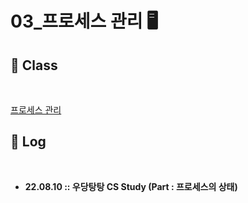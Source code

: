 # 03_프로세스 관리 🖥️

## :school: Class 

​     

[프로세스 관리](http://www.kocw.or.kr/home/cview.do?mty=p&kemId=1226304&ar=relateCourse)



## :pencil: Log 

​     

- **22.08.10 :: 우당탕탕 CS Study (Part : 프로세스의 상태)** 

